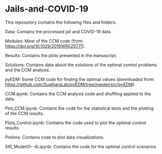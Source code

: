 # Jails-and-COVID-19

This reposotory contains the following files and folders:

Data: Contains the processed jail and COVID-19 data.

Modules: Most of the CCM code (from: https://doi.org/10.1029/2019WR025771).

Results: Contains the plots presented in the manuscript.

Solutions: Contains data about the solutions of the optimal control problems and the CCM analysis.

pyEDM: Some CCM code for finding the optimal values (downloaded from: https://github.com/SugiharaLab/pyEDM/tree/master/src/pyEDM).

CCM.ipynb: Contains the CCM analysis code and shuffling applied to the data.

Plot_CCM.ipynb: Contains the code for the statistical tests and the plotting of the CCM results.

Plots_Control.ipynb: Contains the code used to plot the optimal control results.

Prelims: Contains code to plot data visualizations.

SIR_Model(0--4).ipynb: Contains the code for the optimal control scenarios.


